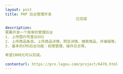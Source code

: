 ```yaml
---                
layout: post       
title: PHP 后台管理开发
                                已完成
           
description: 
需要开发一个简单的管理后台
1. 上传图片阿里云OSS
2. 上传商品条目，上传商品详情，预览详情，搜索商品，并编辑等。
3. 基本的CMS后台功能：权限管理，操作日志等。

希望1000元可以完成。
     
contenturl: https://pro.lagou.com/project/6478.html      
---                 
```

